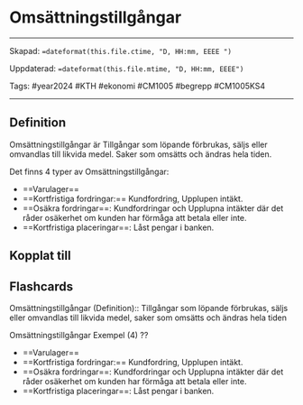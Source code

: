 # Omsättningstillgångar

---

Skapad: `=dateformat(this.file.ctime, "D, HH:mm, EEEE ")`

Uppdaterad: `=dateformat(this.file.mtime, "D, HH:mm, EEEE")`

Tags: #year2024 #KTH #ekonomi #CM1005 #begrepp #CM1005KS4

---

## Definition

Omsättningstillgångar är Tillgångar som löpande förbrukas, säljs eller omvandlas till likvida medel. Saker som omsätts och ändras hela tiden.

Det finns 4 typer av Omsättningstillgångar:

- ==Varulager==
- ==Kortfristiga fordringar:== Kundfordring, Upplupen intäkt.
- ==Osäkra fordringar==: Kundfordringar och Upplupna intäkter där det råder osäkerhet om kunden har förmåga att betala eller inte.
- ==Kortfristiga placeringar==: Låst pengar i banken.

## Kopplat till

## Flashcards

Omsättningstillgångar (Definition):: Tillgångar som löpande förbrukas, säljs eller omvandlas till likvida medel, saker som omsätts och ändras hela tiden
<!--SR:!2024-03-15,11,272!2024-03-14,11,288-->

Omsättningstillgångar Exempel (4)
??
- ==Varulager==
- ==Kortfristiga fordringar:== Kundfordring, Upplupen intäkt.
- ==Osäkra fordringar==: Kundfordringar och Upplupna intäkter där det råder osäkerhet om kunden har förmåga att betala eller inte.
- ==Kortfristiga placeringar==: Låst pengar i banken.
<!--SR:!2024-03-08,4,210!2024-03-12,9,268-->
